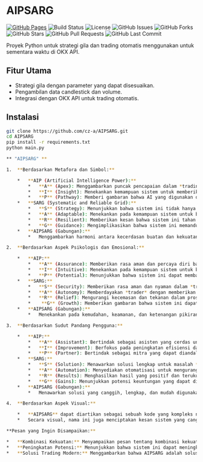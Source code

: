 # AIPSARG

[![GitHub Pages](https://img.shields.io/badge/GitHub-Pages-blue)](https://cz-a.github.io/AIPSARG)
![Build Status](https://img.shields.io/github/actions/workflow/status/cz-a/AIPSARG/python-app.yml?branch=main)
![License](https://img.shields.io/github/license/cz-a/AIPSARG)
![GitHub Issues](https://img.shields.io/github/issues/cz-a/AIPSARG)
![GitHub Forks](https://img.shields.io/github/forks/cz-a/AIPSARG?style=social)
![GitHub Stars](https://img.shields.io/github/stars/cz-a/AIPSARG?style=social)
![GitHub Pull Requests](https://img.shields.io/github/issues-pr/cz-a/AIPSARG)
![GitHub Last Commit](https://img.shields.io/github/last-commit/cz-a/AIPSARG)

Proyek Python untuk strategi gila dan trading otomatis menggunakan untuk sementara waktu di OKX API.

## Fitur Utama
- Strategi gila dengan parameter yang dapat disesuaikan.
- Pengambilan data candlestick dan volume.
- Integrasi dengan OKX API untuk trading otomatis.

## Instalasi
```bash
git clone https://github.com/cz-a/AIPSARG.git
cd AIPSARG
pip install -r requirements.txt
python main.py

** "AIPSARG" **

1.  **Berdasarkan Metafora dan Simbol:**

    *   **AIP (Artificial Intelligence Power):**
        *   **A** (Apex): Menggambarkan puncak pencapaian dalam *trading*, kemampuan terbaik, atau teknologi tercanggih.
        *   **I** (Insight): Menekankan kemampuan sistem untuk memberikan pemahaman yang mendalam tentang pasar.
        *   **P** (Pathway): Memberi gambaran bahwa AI yang digunakan dapat memberikan jalan yang jelas dan terarah menuju kesuksesan dalam *trading*.
    *   **SARG (Systematic and Reliable Grid):**
        *   **S** (Strategy): Menunjukkan bahwa sistem ini tidak hanya reaktif, tetapi juga proaktif dalam merancang langkah-langkah trading yang terencana.
        *   **A** (Adaptable): Menekankan pada kemampuan sistem untuk beradaptasi dengan perubahan pasar.
        *   **R** (Resilient): Memberikan kesan bahwa sistem ini tahan terhadap berbagai kondisi pasar yang sulit.
        *   **G** (Guidance): Mengimplikasikan bahwa sistem ini memandu *trader* menuju keputusan yang lebih baik melalui analisa grid system.
    *   **AIPSARG (Gabungan):**
        *   Menggambarkan harmoni antara kecerdasan buatan dan kekuatan sistem, dengan kombinasi antara kemampuan analisis yang canggih dengan *framework* yang terstruktur dan terpercaya.

2.  **Berdasarkan Aspek Psikologis dan Emosional:**

    *   **AIP:**
        *   **A** (Assurance): Memberikan rasa aman dan percaya diri bagi *trader* dalam mengambil keputusan.
        *   **I** (Intuitive): Menekankan pada kemampuan sistem untuk bekerja dengan cara yang alami dan intuitif.
        *   **P** (Potential): Menunjukkan bahwa sistem ini dapat membantu *trader* mencapai potensi maksimal mereka.
    *   **SARG:**
        *   **S** (Security): Memberikan rasa aman dan nyaman dalam *trading*.
        *   **A** (Autonomy): Memberdayakan *trader* dengan memberikan sistem otomatis yang dapat dipercaya.
        *   **R** (Relief): Mengurangi kecemasan dan tekanan dalam proses *trading*.
        *    **G** (Growth): Memberikan gambaran bahwa sistem ini dapat membantu *trader* untuk terus bertumbuh.
    *   **AIPSARG (Gabungan):**
        *   Menekankan pada kemudahan, keamanan, dan ketenangan pikiran yang ditawarkan oleh sistem ini dalam proses *trading*.

3.  **Berdasarkan Sudut Pandang Pengguna:**

    *   **AIP:**
        *   **A** (Assistant): Bertindak sebagai asisten yang cerdas untuk membantu *trader*.
        *   **I** (Improvement): Berfokus pada peningkatan efisiensi dan hasil *trading*.
        *   **P** (Partner): Bertindak sebagai mitra yang dapat diandalkan dalam *trading*.
    *   **SARG:**
        *   **S** (Solution): Menawarkan solusi lengkap untuk masalah *trading*.
        *   **A** (Automation): Menyediakan otomatisasi untuk mengurangi pekerjaan manual.
        *   **R** (Results): Menghasilkan hasil yang positif dan terukur.
        *   **G** (Gains): Menunjukkan potensi keuntungan yang dapat diperoleh dengan sistem ini.
    *   **AIPSARG (Gabungan):**
        *   Menawarkan solusi yang canggih, lengkap, dan mudah digunakan oleh *trader* dari semua tingkat keahlian.

4.  **Berdasarkan Aspek Visual:**

    *   **AIPSARG** dapat diartikan sebagai sebuah kode yang kompleks namun terstruktur dan solid.
    *   Secara visual, nama ini juga menciptakan kesan sistem yang canggih.

**Pesan yang Ingin Disampaikan:**

*   **Kombinasi Kekuatan:** Menyampaikan pesan tentang kombinasi kekuatan AI dan keandalan sistem terstruktur.
*   **Peningkatan Potensi:** Menunjukkan bahwa sistem ini dapat meningkatkan potensi *trader* dalam meraih hasil yang optimal.
*   **Solusi Trading Modern:** Menggambarkan bahwa AIPSARG adalah solusi *trading* modern yang inovatif dan terpercaya.

